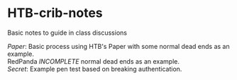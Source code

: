 # HTB-crib-notes
Basic notes to guide in class discussions

*Paper*: Basic process using HTB's Paper with some normal dead ends as an example.  
RedPanda *INCOMPLETE*  normal dead ends as an example.   
*Secret*: Example pen test based on breaking authentication.

